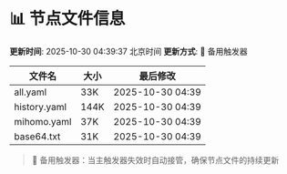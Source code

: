 # 📊 节点文件信息

**更新时间**: 2025-10-30 04:39:37 北京时间
**更新方式**: 🔄 备用触发器

| 文件名 | 大小 | 最后修改 |
|--------|------|----------|
| all.yaml | 33K | 2025-10-30 04:39 |
| history.yaml | 144K | 2025-10-30 04:39 |
| mihomo.yaml | 37K | 2025-10-30 04:39 |
| base64.txt | 31K | 2025-10-30 04:39 |

> 🔄 备用触发器：当主触发器失效时自动接管，确保节点文件的持续更新

